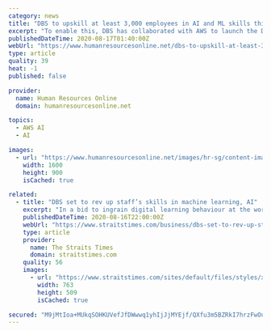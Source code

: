 ```yaml
---
category: news
title: "DBS to upskill at least 3,000 employees in AI and ML skills this year"
excerpt: "To enable this, DBS has collaborated with AWS to launch the DBS x AWS DeepRacer League which will see employees learning the basics of AI and ML in a series of online tutorials before putting their ne"
publishedDateTime: 2020-08-17T01:40:00Z
webUrl: "https://www.humanresourcesonline.net/dbs-to-upskill-at-least-3-000-employees-in-ai-and-ml-skills-this-year"
type: article
quality: 39
heat: -1
published: false

provider:
  name: Human Resources Online
  domain: humanresourcesonline.net

topics:
  - AWS AI
  - AI

images:
  - url: "https://www.humanresourcesonline.net/images/hr-sg/content-images/jerene-aug-2020-machine-learning-123rf.jpg"
    width: 1600
    height: 900
    isCached: true

related:
  - title: "DBS set to rev up staff’s skills in machine learning, AI"
    excerpt: "In a bid to ingrain digital learning behaviour at the workplace, DBS Bank is teaming up with Amazon Web Services (AWS) to equip about 3,000 employees with basic skills in artificial intelligence (AI) and machine learning by the end of this year."
    publishedDateTime: 2020-08-16T22:00:00Z
    webUrl: "https://www.straitstimes.com/business/dbs-set-to-rev-up-staffs-skills-in-machine-learning-ai"
    type: article
    provider:
      name: The Straits Times
      domain: straitstimes.com
    quality: 56
    images:
      - url: "https://www.straitstimes.com/sites/default/files/styles/x_large/public/articles/2020/08/17/st_20200817_mmdbs17_5889484.jpg?itok=-vwDM0yf"
        width: 763
        height: 509
        isCached: true

secured: "M9jMtIoa+MUkqSOHKUVefJfDWwwq1yhIjJjMYEjf/QXfu3m5BZRkI7hrzFwOuPF0dIZIelHRiRxDoj0bYdUfMjsQxvGoODQO+ALO9N32B4qz7rtuA4K9jhcFFDM34Gv6eTcqRbg04YhO7BzELm7MXNUkMc49mWs2oPutFy5aCfQIhL9G/+9SJpUllzpts0K6T5jLHWi+jkXMZL66c00n8Zn8dRNtIWQLPs7WSTwj8W6DrPKN5Tz2J2zH88M4iR13qzv0Eh+FtAUr/CD9qK2LWafXaNBT3UgQ6SLkrJ+czv7Y0NulGMCSH8J0sfFVS7W1vkxGnlqBa/MFQTPgwn5Z/g==;nIEceMCHgDjzh87XVvh3dA=="
---
```


